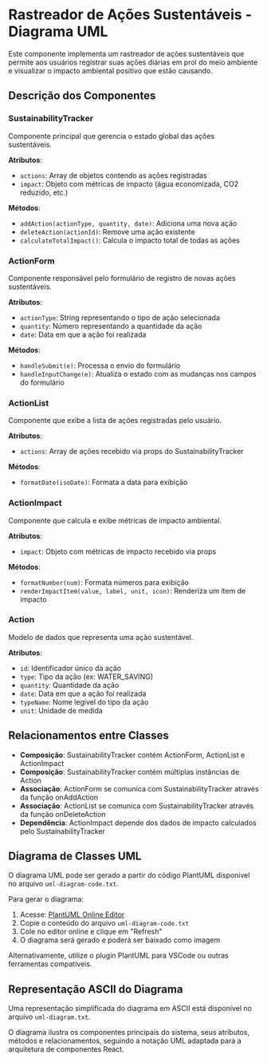 # Rastreador de Ações Sustentáveis - Diagrama UML

Este componente implementa um rastreador de ações sustentáveis que permite aos usuários registrar suas ações diárias em prol do meio ambiente e visualizar o impacto ambiental positivo que estão causando.

## Descrição dos Componentes

### SustainabilityTracker
Componente principal que gerencia o estado global das ações sustentáveis.

**Atributos**:
- `actions`: Array de objetos contendo as ações registradas
- `impact`: Objeto com métricas de impacto (água economizada, CO2 reduzido, etc.)

**Métodos**:
- `addAction(actionType, quantity, date)`: Adiciona uma nova ação
- `deleteAction(actionId)`: Remove uma ação existente
- `calculateTotalImpact()`: Calcula o impacto total de todas as ações

### ActionForm
Componente responsável pelo formulário de registro de novas ações sustentáveis.

**Atributos**:
- `actionType`: String representando o tipo de ação selecionada
- `quantity`: Número representando a quantidade da ação
- `date`: Data em que a ação foi realizada

**Métodos**:
- `handleSubmit(e)`: Processa o envio do formulário
- `handleInputChange(e)`: Atualiza o estado com as mudanças nos campos do formulário

### ActionList
Componente que exibe a lista de ações registradas pelo usuário.

**Atributos**:
- `actions`: Array de ações recebido via props do SustainabilityTracker

**Métodos**:
- `formatDate(isoDate)`: Formata a data para exibição

### ActionImpact
Componente que calcula e exibe métricas de impacto ambiental.

**Atributos**:
- `impact`: Objeto com métricas de impacto recebido via props

**Métodos**:
- `formatNumber(num)`: Formata números para exibição
- `renderImpactItem(value, label, unit, icon)`: Renderiza um item de impacto

### Action
Modelo de dados que representa uma ação sustentável.

**Atributos**:
- `id`: Identificador único da ação
- `type`: Tipo da ação (ex: WATER_SAVING)
- `quantity`: Quantidade da ação
- `date`: Data em que a ação foi realizada
- `typeName`: Nome legível do tipo da ação
- `unit`: Unidade de medida

## Relacionamentos entre Classes

- **Composição**: SustainabilityTracker contém ActionForm, ActionList e ActionImpact
- **Composição**: SustainabilityTracker contém múltiplas instâncias de Action
- **Associação**: ActionForm se comunica com SustainabilityTracker através da função onAddAction
- **Associação**: ActionList se comunica com SustainabilityTracker através da função onDeleteAction
- **Dependência**: ActionImpact depende dos dados de impacto calculados pelo SustainabilityTracker

## Diagrama de Classes UML

O diagrama UML pode ser gerado a partir do código PlantUML disponível no arquivo `uml-diagram-code.txt`. 

Para gerar o diagrama:
1. Acesse: [PlantUML Online Editor](https://www.planttext.com/)
2. Copie o conteúdo do arquivo `uml-diagram-code.txt`
3. Cole no editor online e clique em "Refresh"
4. O diagrama será gerado e poderá ser baixado como imagem

Alternativamente, utilize o plugin PlantUML para VSCode ou outras ferramentas compatíveis.

## Representação ASCII do Diagrama

Uma representação simplificada do diagrama em ASCII está disponível no arquivo `uml-diagram.txt`.

O diagrama ilustra os componentes principais do sistema, seus atributos, métodos e relacionamentos, seguindo a notação UML adaptada para a arquitetura de componentes React. 